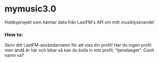 # mymusic3.0

Hobbyprojekt som hämtar data från LastFM's API om mitt musiklyssnande!

### How to:

Skriv ditt LastFM-användarnamn för att visa din profil! Har du ingen profil men ändå är här och kikar så kan du kolla in min profil, "tjenalaeget". Coolt namn va?
